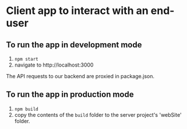 # Client app to interact with an end-user

## To run the app in development mode
1. `npm start`
2. navigate to http://localhost:3000

The API requests to our backend are proxied in package.json.

## To run the app in production mode
1. `npm build`
2. copy the contents of the `build` folder to the server project's 'webSite' folder.

